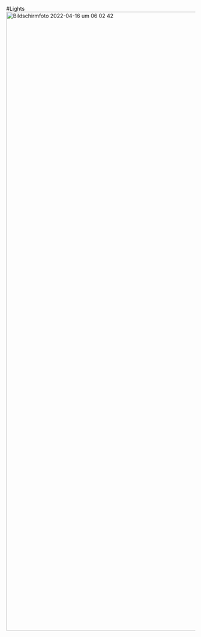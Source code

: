 #Lights
<img width="1646" alt="Bildschirmfoto 2022-04-16 um 06 02 42" src="https://user-images.githubusercontent.com/54147030/163660823-7645bbc2-cc1c-4dc6-9be5-7d42f94f47b2.png">
